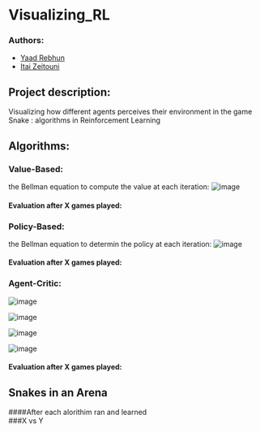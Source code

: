 # Visualizing_RL


### Authors:
* [Yaad Rebhun](https://github.com/YaadR)
* [Itai Zeitouni](https://github.com/Itaize33)

## Project description:
Visualizing how different agents perceives their environment in the game Snake : algorithms in Reinforcement Learning



## Algorithms:
### Value-Based:

the Bellman equation to compute the value at each iteration:
![image](https://github.com/YaadR/Visualizing_RL/assets/85156626/30112564-87db-4533-97ea-1d510149f87d)

#### Evaluation after X games played:




### Policy-Based:
the Bellman equation to determin the policy at each iteration:
![image](https://github.com/YaadR/Visualizing_RL/assets/85156626/30112564-87db-4533-97ea-1d510149f87d)

#### Evaluation after X games played:


### Agent-Critic:
![image](https://github.com/YaadR/Visualizing_RL/assets/85156626/69cb58f5-579b-4c9c-9b8c-db37e8f29da8)

![image](https://github.com/YaadR/Visualizing_RL/assets/85156626/337785d6-2b45-4ccf-8228-b34bc780a3e7)

![image](https://github.com/YaadR/Visualizing_RL/assets/85156626/e8903915-2e20-4b2f-8956-6bc1d397ec5b)

![image](https://github.com/YaadR/Visualizing_RL/assets/85156626/25e9bba2-76fd-491e-8782-1eb3a70ed44c)






#### Evaluation after X games played:




## Snakes in an Arena
####After each alorithim ran and learned  
###X vs Y




